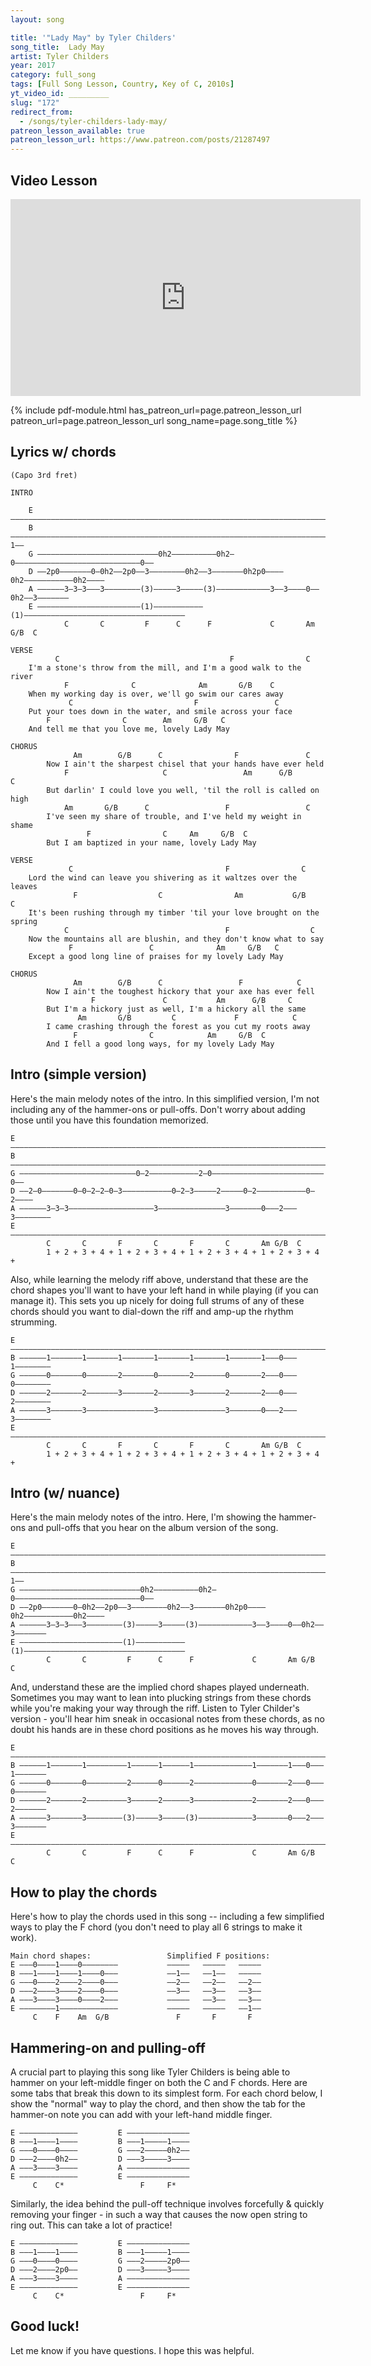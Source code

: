 ```yaml
---
layout: song

title: '"Lady May" by Tyler Childers'
song_title:  Lady May
artist: Tyler Childers
year: 2017
category: full_song
tags: [Full Song Lesson, Country, Key of C, 2010s]
yt_video_id: _________
slug: "172"
redirect_from:
  - /songs/tyler-childers-lady-may/
patreon_lesson_available: true
patreon_lesson_url: https://www.patreon.com/posts/21287497
---
```


## Video Lesson

<iframe width="560" height="315" src="https://www.youtube.com/embed/bmRLWIJ2dLc?showinfo=0" frameborder="0" allowfullscreen></iframe>

{% include pdf-module.html has_patreon_url=page.patreon_lesson_url patreon_url=page.patreon_lesson_url song_name=page.song_title %}

## Lyrics w/ chords

    (Capo 3rd fret)

    INTRO

        E ––––––––––––––––––––––––––––––––––––––––––––––––––––––––––––––––––––––––––––
        B –––––––––––––––––––––––––––––––––––––––––––––––––––––––––––––––––––––––––1––
        G –––––––––––––––––––––––––––0h2––––––––––0h2–0––––––––––––––––––––––––––––0––
        D ––2p0–––––––0–0h2––2p0––3––––––––0h2––3–––––––0h2p0––––0h2–––––––––––0h2––––
        A ––––––3–3–3–––3––––––––(3)–––––3–––––(3)––––––––––––3––3––––0––0h2––3–––––––
        E –––––––––––––––––––––––(1)–––––––––––(1)––––––––––––––––––––––––––––––––––––
                C       C         F      C      F             C       Am G/B  C        

    VERSE
              C                                      F                C
        I'm a stone's throw from the mill, and I'm a good walk to the river
                F              C              Am       G/B    C
        When my working day is over, we'll go swim our cares away
                 C                           F                 C
        Put your toes down in the water, and smile across your face
            F                C        Am     G/B   C
        And tell me that you love me, lovely Lady May

    CHORUS
                  Am        G/B      C                F               C
            Now I ain't the sharpest chisel that your hands have ever held
                F                     C                 Am      G/B       C
            But darlin' I could love you well, 'til the roll is called on high
                Am       G/B      C                 F                 C
            I've seen my share of trouble, and I've held my weight in shame
                     F                C     Am     G/B  C
            But I am baptized in your name, lovely Lady May

    VERSE
                 C                                  F                C
        Lord the wind can leave you shivering as it waltzes over the leaves
                  F                  C                Am           G/B    C
        It's been rushing through my timber 'til your love brought on the spring
                C                                   F                  C
        Now the mountains all are blushin, and they don't know what to say
                 F                 C              Am     G/B   C
        Except a good long line of praises for my lovely Lady May

    CHORUS
                  Am        G/B      C                 F            C
            Now I ain't the toughest hickory that your axe has ever fell
                      F               C           Am      G/B     C
            But I'm a hickory just as well, I'm a hickory all the same
                   Am       G/B         C             F            C
            I came crashing through the forest as you cut my roots away
                  F                C            Am     G/B  C
            And I fell a good long ways, for my lovely Lady May

## Intro (simple version)

Here's the main melody notes of the intro. In this simplified version, I'm not including any of the hammer-ons or pull-offs. Don't worry about adding those until you have this foundation memorized.

    E –––––––––––––––––––––––––––––––––––––––––––––––––––––––––––––––––––––––
    B –––––––––––––––––––––––––––––––––––––––––––––––––––––––––––––––––––––––
    G ––––––––––––––––––––––––––0–2–––––––––––2–0–––––––––––––––––––––––––0––
    D ––2–0–––––––0–0–2–2–0–3–––––––––––0–2–3–––––2–––––0–2–––––––––––0–2––––
    A ––––––3–3–3–––––––––––––––––––3–––––––––––––––3–––––––0–––2–––3––––––––
    E –––––––––––––––––––––––––––––––––––––––––––––––––––––––––––––––––––––––
            C       C       F       C       F       C       Am G/B  C        
            1 + 2 + 3 + 4 + 1 + 2 + 3 + 4 + 1 + 2 + 3 + 4 + 1 + 2 + 3 + 4 +

Also, while learning the melody riff above, understand that these are the chord shapes you'll want to have your left hand in while playing (if you can manage it). This sets you up nicely for doing full strums of any of these chords should you want to dial-down the riff and amp-up the rhythm strumming.

    E –––––––––––––––––––––––––––––––––––––––––––––––––––––––––––––––––––––––
    B ––––––1–––––––1–––––––1–––––––1–––––––1–––––––1–––––––1–––0–––1––––––––
    G ––––––0–––––––0–––––––2–––––––0–––––––2–––––––0–––––––2–––0–––0––––––––
    D ––––––2–––––––2–––––––3–––––––2–––––––3–––––––2–––––––2–––0–––2––––––––
    A ––––––3–––––––3–––––––––––––––3–––––––––––––––3–––––––0–––2–––3––––––––
    E –––––––––––––––––––––––––––––––––––––––––––––––––––––––––––––––––––––––
            C       C       F       C       F       C       Am G/B  C         
            1 + 2 + 3 + 4 + 1 + 2 + 3 + 4 + 1 + 2 + 3 + 4 + 1 + 2 + 3 + 4 +

## Intro (w/ nuance)

Here's the main melody notes of the intro. Here, I'm showing the hammer-ons and pull-offs that you hear on the album version of the song.

    E ––––––––––––––––––––––––––––––––––––––––––––––––––––––––––––––––––––––––––––
    B –––––––––––––––––––––––––––––––––––––––––––––––––––––––––––––––––––––––––1––
    G –––––––––––––––––––––––––––0h2––––––––––0h2–0––––––––––––––––––––––––––––0––
    D ––2p0–––––––0–0h2––2p0––3––––––––0h2––3–––––––0h2p0––––0h2–––––––––––0h2––––
    A ––––––3–3–3–––3––––––––(3)–––––3–––––(3)––––––––––––3––3––––0––0h2––3–––––––
    E –––––––––––––––––––––––(1)–––––––––––(1)––––––––––––––––––––––––––––––––––––
            C       C         F      C      F             C       Am G/B  C        

And, understand these are the implied chord shapes played underneath. Sometimes you may want to lean into plucking strings from these chords while you're making your way through the riff. Listen to Tyler Childer's version - you'll hear him sneak in occasional notes from these chords, as no doubt his hands are in these chord positions as he moves his way through.

    E ––––––––––––––––––––––––––––––––––––––––––––––––––––––––––––––––––––––––––––
    B ––––––1–––––––1–––––––––1––––––1––––––1–––––––––––––1–––––––1–––0–––1–––––––
    G ––––––0–––––––0–––––––––2––––––0––––––2–––––––––––––0–––––––2–––0–––0–––––––
    D ––––––2–––––––2–––––––––3––––––2––––––3–––––––––––––2–––––––2–––0–––2–––––––
    A ––––––3–––––––3––––––––(3)–––––3–––––(3)––––––––––––3–––––––0–––2–––3–––––––
    E ––––––––––––––––––––––––––––––––––––––––––––––––––––––––––––––––––––––––––––
            C       C         F      C      F             C       Am G/B  C       

## How to play the chords

Here's how to play the chords used in this song -- including a few simplified ways to play the F chord (you don't need to play all 6 strings to make it work).

    Main chord shapes:                 Simplified F positions:
    E –––0––––1––––0––––––––           –––––   –––––   –––––
    B –––1––––1––––1––––0–––           ––1––   ––1––   –––––
    G –––0––––2––––2––––0–––           ––2––   ––2––   ––2––
    D –––2––––3––––2––––0–––           ––3––   ––3––   ––3––
    A –––3––––3––––0––––2–––           –––––   ––3––   ––3––
    E ––––––––1–––––––––––––           –––––   –––––   ––1––
         C    F    Am  G/B               F       F       F

## Hammering-on and pulling-off

A crucial part to playing this song like Tyler Childers is being able to hammer on your left-middle finger on both the C and F chords. Here are some tabs that break this down to its simplest form. For each chord below, I show the "normal" way to play the chord, and then show the tab for the hammer-on note you can add with your left-hand middle finger.

    E –––––––––––––         E ––––––––––––––
    B –––1––––1––––         B –––1–––––1––––
    G –––0––––0––––         G –––2–––––0h2––
    D –––2––––0h2––         D –––3–––––3––––
    A –––3––––3––––         A ––––––––––––––
    E –––––––––––––         E ––––––––––––––
         C    C*                 F     F*

Similarly, the idea behind the pull-off technique involves forcefully & quickly removing your finger - in such a way that causes the now open string to ring out. This can take a lot of practice!

    E –––––––––––––         E ––––––––––––––
    B –––1––––1––––         B –––1–––––1––––
    G –––0––––0––––         G –––2–––––2p0––
    D –––2––––2p0––         D –––3–––––3––––
    A –––3––––3––––         A ––––––––––––––
    E –––––––––––––         E ––––––––––––––
         C    C*                 F     F*

## Good luck!

Let me know if you have questions. I hope this was helpful.
